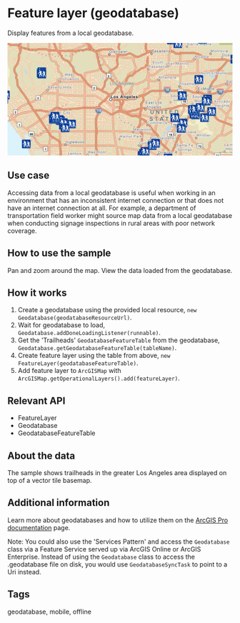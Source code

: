 # Feature layer (geodatabase)

Display features from a local geodatabase.

![Image of feature layer geodatabase](FeatureLayerGeodatabase.png)

## Use case

Accessing data from a local geodatabase is useful when working in an environment that has an inconsistent internet connection or that does not have an internet connection at all. For example, a department of transportation field worker might source map data from a local geodatabase when conducting signage inspections in rural areas with poor network coverage.

## How to use the sample

Pan and zoom around the map. View the data loaded from the geodatabase.

## How it works

1. Create a geodatabase using the provided local resource, `new Geodatabase(geodatabaseResourceUrl)`.
2. Wait for geodatabase to load, `Geodatabase.addDoneLoadingListener(runnable)`.
3. Get the 'Trailheads' `GeodatabaseFeatureTable` from the geodatabase, `Geodatabase.getGeodatabaseFeatureTable(tableName)`.
4. Create feature layer using the table from above, `new FeatureLayer(geodatabaseFeatureTable)`.
5. Add feature layer to `ArcGISMap` with `ArcGISMap.getOperationalLayers().add(featureLayer)`.

## Relevant API

* FeatureLayer
* Geodatabase
* GeodatabaseFeatureTable

## About the data

The sample shows trailheads in the greater Los Angeles area displayed on top of a vector tile basemap.

## Additional information

Learn more about geodatabases and how to utilize them on the [ArcGIS Pro documentation](https://pro.arcgis.com/en/pro-app/latest/help/data/geodatabases/overview/what-is-a-geodatabase-.htm) page. 

Note: You could also use the 'Services Pattern' and access the `Geodatabase` class via a Feature Service served up via ArcGIS Online or ArcGIS Enterprise. Instead of using the `Geodatabase` class to access the .geodatabase file on disk, you would use `GeodatabaseSyncTask` to point to a Uri instead.

## Tags

geodatabase, mobile, offline
